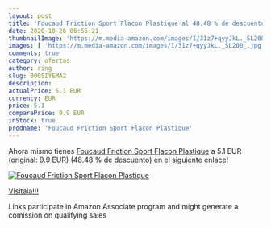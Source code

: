 ```yaml
---
layout: post
title: 'Foucaud Friction Sport Flacon Plastique al 48.48 % de descuento'
date: 2020-10-26 06:56:21
thumbnailImage: 'https://m.media-amazon.com/images/I/31z7+qyyJkL._SL200_.jpg'
images: [ 'https://m.media-amazon.com/images/I/31z7+qyyJkL._SL200_.jpg' ]
comments: true
category: ofertas
author: ring
slug: B005IYEMA2
description:
actualPrice: 5.1 EUR
currency: EUR
price: 5.1
comparePrice: 9.9 EUR
inStock: true
prodname: 'Foucaud Friction Sport Flacon Plastique'
---
```


Ahora mismo tienes [Foucaud Friction Sport Flacon Plastique](https://www.amazon.fr/dp/B005IYEMA2/?tag=tolees0d-21) a 5.1 EUR (original: 9.9 EUR) (48.48 %  de descuento) en el siguiente enlace!

[![Foucaud Friction Sport Flacon Plastique](https://m.media-amazon.com/images/I/31z7+qyyJkL._SL200_.jpg)](https://www.amazon.fr/dp/B005IYEMA2/?tag=tolees0d-21)

[Visítala!!!](https://www.amazon.fr/dp/B005IYEMA2/?tag=tolees0d-21)

Links participate in Amazon Associate program and might generate a comission on qualifying sales
